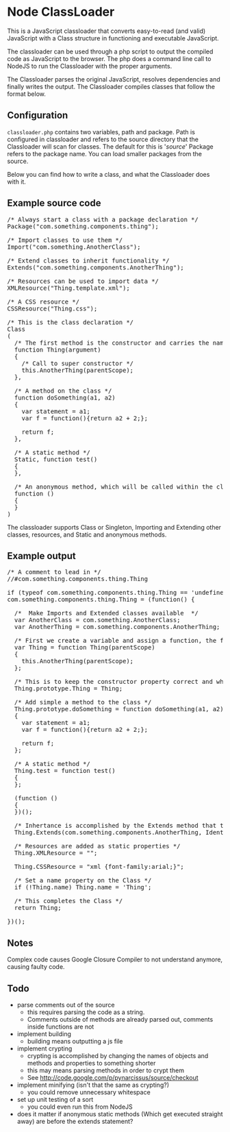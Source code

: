 # Node ClassLoader

This is a JavaScript classloader that converts easy-to-read (and valid) JavaScript with a Class structure in functioning and executable JavaScript.

The classloader can be used through a php script to output the compiled code as JavaScript to the browser. The php does a command line call to NodeJS to run the Classloader with the proper arguments. 

The Classloader parses the original JavaScript, resolves dependencies and finally writes the output. The Classloader compiles classes that follow the format below. 

## Configuration

<code>classloader.php</code> contains two variables, path and package. Path is configured in classloader and refers to the source directory that the Classloader will scan for classes. The default for this is '<i>source</i>' Package refers to the package name. You can load smaller packages from the source. 

Below you can find how to write a class, and what the Classloader does with it.

## Example source code

<pre>
/* Always start a class with a package declaration */  
Package("com.something.components.thing");
 
/* Import classes to use them */  
Import("com.something.AnotherClass");
 
/* Extend classes to inherit functionality */  
Extends("com.something.components.AnotherThing");
 
/* Resources can be used to import data */  
XMLResource("Thing.template.xml");

/* A CSS resource */  
CSSResource("Thing.css");

/* This is the class declaration */    
Class  
(
  /* The first method is the constructor and carries the name of the class */  
  function Thing(argument)
  {
    /* Call to super constructor */  
    this.AnotherThing(parentScope);
  },
 
  /* A method on the class */  
  function doSomething(a1, a2)
  {
    var statement = a1;
    var f = function(){return a2 + 2;};
 
    return f;
  },
 
  /* A static method */  
  Static, function test()
  {
  },
 
  /* An anonymous method, which will be called within the class  */  
  function ()
  {
  }
)
</pre> 
The classloader supports Class or Singleton, Importing and Extending other classes, resources, and Static and anonymous methods.

## Example output

<pre>
/* A comment to lead in */
//#com.something.components.thing.Thing
 
if (typeof com.something.components.thing.Thing == 'undefined')
com.something.components.thing.Thing = (function() {
 
  /*  Make Imports and Extended classes available  */
  var AnotherClass = com.something.AnotherClass;
  var AnotherThing = com.something.components.AnotherThing;

  /* First we create a variable and assign a function, the foundation of the class */
  var Thing = function Thing(parentScope) 
  {
    this.AnotherThing(parentScope);
  };
 
  /* This is to keep the constructor property correct and when extended creates the super as this.Classname.*/
  Thing.prototype.Thing = Thing;
 
  /* Add simple a method to the class */
  Thing.prototype.doSomething = function doSomething(a1, a2)
  {
    var statement = a1;
    var f = function(){return a2 + 2;};

    return f;
  };
 
  /* A static method */
  Thing.test = function test()
  {
  };
 
  (function ()
  {
  })();
 
  /* Inhertance is accomplished by the Extends method that the Classloader adds to Function.prototype */
  Thing.Extends(com.something.components.AnotherThing, Identifier({AnotherThing:1}));

  /* Resources are added as static properties */
  Thing.XMLResource = "<?xml version=\"1.0\" encoding=\"UTF-8\"?><xml/>";
 
  Thing.CSSResource = "xml {font-family:arial;}";
  
  /* Set a name property on the Class */
  if (!Thing.name) Thing.name = 'Thing';
  
  /* This completes the Class */
  return Thing;
 
})(); 
</pre>

## Notes

Complex code causes Google Closure Compiler to not understand anymore, causing faulty code.

## Todo
- parse comments out of the source
  - this requires parsing the code as a string. 
  - Comments outside of methods are already parsed out, comments inside functions are not
- implement building
  - building means outputting a js file
- implement crypting
  - crypting is accomplished by changing the names of objects and methods and properties to something shorter
  - this may means parsing methods in order to crypt them
  - See http://code.google.com/p/pynarcissus/source/checkout
- implement minifying (isn't that the same as crypting?)
  - you could remove unnecessary whitespace
- set up unit testing of a sort
  - you could even run this from NodeJS
- does it matter if anonymous static methods (Which get executed straight away) are before the extends statement? 
